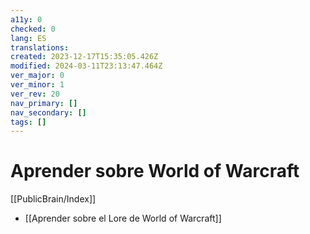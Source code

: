```yaml
---
a11y: 0
checked: 0
lang: ES
translations: 
created: 2023-12-17T15:35:05.426Z
modified: 2024-03-11T23:13:47.464Z
ver_major: 0
ver_minor: 1
ver_rev: 20
nav_primary: []
nav_secondary: []
tags: []
---
```

# Aprender sobre World of Warcraft

[[PublicBrain/Index]]

* [[Aprender sobre el Lore de World of Warcraft]]